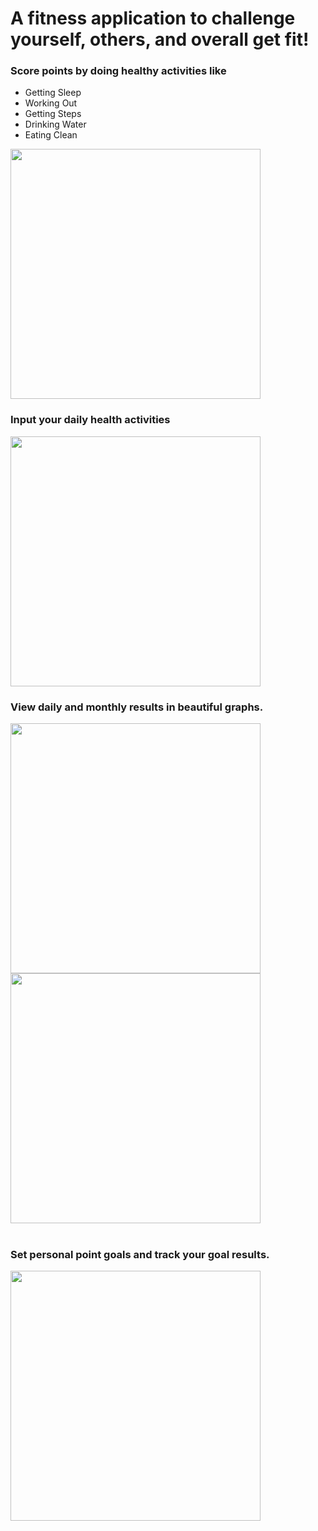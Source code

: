 <h1>A fitness application to challenge yourself, others, and overall get fit!</h1>

<h3> Score points by doing healthy activities like </h3>
<ul>
 <li>Getting Sleep</li>
  <li>Working Out</li>
  <li>Getting Steps</li>
   <li>Drinking Water</li>
   <li>Eating Clean</li>
 </ul>

<image src='images/scoring.png' height=400 />
<h3> Input your daily health activities </h3>
<image src='images/pointInput.png' height=400 />

<h3>View daily and monthly results in beautiful graphs. </h3>
<image src='images/dailyGraph.png' height=400 />
<image src='images/monthlyGraph.png' height=400 />
<br> </br>
<h3>Set personal point goals and track your goal results.</h3>
<image src='images/challengeGraph.png' height=400 />
